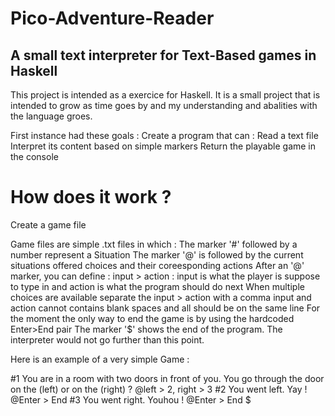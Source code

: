 # Pico-Adventure-Reader
A small text interpreter for Text-Based games in Haskell
--------------------------------------------------------

This project is intended as a exercice for Haskell.
It is a small project that is intended to grow as time goes by and my understanding and abalities with the language groes.

First instance had these goals :
Create a program that can :
  Read a text file
  Interpret its content based on simple markers
  Return the playable game in the console

# How does it work ?
  Create a game file
  
  Game files are simple .txt files in which :
    The marker '#' followed by a number represent a Situation
    The marker '@' is followed by the current situations offered choices and their coreesponding actions
        After an '@' marker, you can define :
        input > action : input is what the player is suppose to type in and action is what the program should do next
        When multiple choices are available separate the input > action with a comma
        input and action cannot contains blank spaces and all should be on the same line
        For the moment the only way to end the game is by using the hardcoded Enter>End pair
   The marker '$' shows the end of the program. The interpreter would not go further than this point.
   
   Here is an example of a very simple Game :
   
   #1
   You are in a room with two doors in front of you.
   You go through the door on the (left) or on the (right) ?
   @left > 2, right > 3
   #2
   You went left. Yay !
   @Enter > End
   #3
   You went right. Youhou !
   @Enter > End
   $
